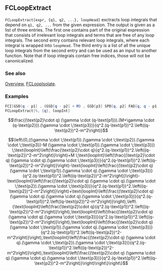 ## FCLoopExtract

`FCLoopExtract[expr, {q1, q2, ...}, loopHead]` exctracts loop integrals that depend on `q1, q2, ...` from the given expression. The output is given as a list of three entries. The first one contains part of the original expression that consists of irrelevant loop integrals and terms that are free of any loop integrals. The second entry contains relevant loop integrals, where each integral is wrapped into `loopHead`. The third entry is a list of all the unique loop integrals from the second entry and can be used as an input to another function. Note that if loop integrals contain free indices, those will not be canonicalized.

### See also

[Overview](Extra/FeynCalc.md), [FCLoopIsolate](FCLoopIsolate.md).

### Examples

```mathematica
FCI[GSD[q - p1] . (GSD[q - p2] + M) . GSD[p3] SPD[q, p2] FAD[q, q - p1, {q - p2, m}]]
FCLoopExtract[%, {q}, loopInt]
```

$$\frac{(\text{p2}\cdot q) (\gamma \cdot (q-\text{p1})).(M+\gamma \cdot (q-\text{p2})).(\gamma \cdot \;\text{p3})}{q^2.(q-\text{p1})^2.\left((q-\text{p2})^2-m^2\right)}$$

$$\left\{0,((\gamma \cdot \;\text{p1}).(\gamma \cdot \;\text{p2}).(\gamma \cdot \;\text{p3})-M (\gamma \cdot \;\text{p1}).(\gamma \cdot \;\text{p3})) \;\text{loopInt}\left(\frac{\text{p2}\cdot q}{q^2.(q-\text{p1})^2.\left((q-\text{p2})^2-m^2\right)}\right)+M \;\text{loopInt}\left(\frac{(\text{p2}\cdot q) (\gamma \cdot q).(\gamma \cdot \;\text{p3})}{q^2.(q-\text{p1})^2.\left((q-\text{p2})^2-m^2\right)}\right)-\text{loopInt}\left(\frac{(\text{p2}\cdot q) (\gamma \cdot \;\text{p1}).(\gamma \cdot q).(\gamma \cdot \;\text{p3})}{q^2.(q-\text{p1})^2.\left((q-\text{p2})^2-m^2\right)}\right)-\text{loopInt}\left(\frac{(\text{p2}\cdot q) (\gamma \cdot q).(\gamma \cdot \;\text{p2}).(\gamma \cdot \;\text{p3})}{q^2.(q-\text{p1})^2.\left((q-\text{p2})^2-m^2\right)}\right)+\text{loopInt}\left(\frac{(\text{p2}\cdot q) (\gamma \cdot q).(\gamma \cdot q).(\gamma \cdot \;\text{p3})}{q^2.(q-\text{p1})^2.\left((q-\text{p2})^2-m^2\right)}\right),\left\{\text{loopInt}\left(\frac{\text{p2}\cdot q}{q^2.(q-\text{p1})^2.\left((q-\text{p2})^2-m^2\right)}\right),\text{loopInt}\left(\frac{(\text{p2}\cdot q) (\gamma \cdot q).(\gamma \cdot \;\text{p3})}{q^2.(q-\text{p1})^2.\left((q-\text{p2})^2-m^2\right)}\right),\text{loopInt}\left(\frac{(\text{p2}\cdot q) (\gamma \cdot \;\text{p1}).(\gamma \cdot q).(\gamma \cdot \;\text{p3})}{q^2.(q-\text{p1})^2.\left((q-\text{p2})^2-m^2\right)}\right),\text{loopInt}\left(\frac{(\text{p2}\cdot q) (\gamma \cdot q).(\gamma \cdot \;\text{p2}).(\gamma \cdot \;\text{p3})}{q^2.(q-\text{p1})^2.\left((q-\text{p2})^2-m^2\right)}\right),\text{loopInt}\left(\frac{(\text{p2}\cdot q) (\gamma \cdot q).(\gamma \cdot q).(\gamma \cdot \;\text{p3})}{q^2.(q-\text{p1})^2.\left((q-\text{p2})^2-m^2\right)}\right)\right\}\right\}$$
